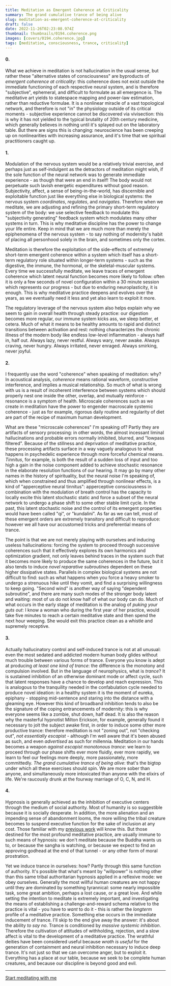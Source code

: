 ```yaml
---
title: Meditation as Emergent Coherence at Criticality
summary: The grand cumulative trance of being alive
slug: meditation-as-emergent-coherence-at-criticality
draft: false
date: 2022-11-26T02:23:08.974Z
thumbnail: thumbnails/0194.coherence.png
images: [covers/0194.coherence.jpg]
tags: [meditation, consciousness, trance, criticality]
---
```


#### 0.

What we achieve in meditation is not hallucination in the usual sense, but rather these "alternative states of consciousness" are byproducts of *emergent coherence at criticality*: this coherence does not exist outside the immediate functioning of each respective neural system, and is therefore "subjective", ephemeral, and difficult to formulate as all emergence is. The meditative art yields to statespace mapping and power-law estimation, rather than reductive formulae. It is a nonlinear miracle of a vast topological network, and therefore is not "in" the physiology outside of its critical moments - subjective experience cannot be discovered via vivisection: this is why it has not yielded to the typical brutality of 20th century medicine, which generally believes in nothing until it's splayed out on the laboratory table. But there are signs this is changing: neuroscience has been creeping up on nonlinearities with increasing assurance, and it's time that we spiritual practitioners caught up.

#### 1.

Modulation of the nervous system would be a relatively trivial exercise, and perhaps just as self-indulgent as the detractors of meditation might wish, if the sole function of the neural network was to generate immediate experience - as though that were an end in itself! The body would not perpetuate such lavish energetic expenditures without good reason. Subjectivity, affect, a sense of being-in-the-world, has discernible and exploitable function just like everything else in biological systems: the nervous system *coordinates*, *regulates*, and *navigates*. Therefore when we meditate, we are adjusting and refining the primary short-term regulatory system of the body: we use selective feedback to modulate this "subjectivity generating" feedback system which modulates many other systems in turn. This is why meditative discipline has the power to change your life entire. Keep in mind that we are much more than merely the epiphenomena of the nervous system - to say nothing of modernity's habit of placing all personhood solely in the brain, and sometimes only the cortex.

Meditation is therefore the exploitation of the side-effects of extremely short-term emergent coherence within a system which itself has a short-term regulatory role situated within longer-term systems - such as the digestive, the immune, the hormonal, or the skeletal-muscular systems. Every time we successfully meditate, we leave traces of emergent coherence which latent neural function becomes more likely to follow: often it is only a few seconds of novel configuration within a 30 minute session which represents our progress - but due to enduring neuroplasticity, it is enough. This is why meditative practice deepens and evolves over the years, as we eventually need it less and yet also learn to exploit it more.

The regulatory leverage of the nervous system also helps explain why we seem to gain in overall health through steady practice: our digestion becomes more regular, our immune system kicks ass, we sleep better, et cetera. Much of what it means to be healthy amounts to rapid and distinct transitions between activation and rest: nothing characterizes the chronic illness of the modern body like endless low-level inflammation - always half in, half out. Always lazy, never restful. Always wary, never awake. Always craving, never hungry. Always irritated, never enraged. Always smirking, never joyful.

#### 2.

I frequently use the word "coherence" when speaking of meditation: why? In acoustical analysis, *coherence* means rational waveform, constructive interference, and implies a musical relationship. So much of what is wrong with us is a result of incoherent interference between systems which should properly nest one inside the other, overlap, and mutually reinforce - resonance is a symptom of health. Microscale coherences such as we create in meditation have the power to engender macroscale systemic coherence - just as for example, rigorous daily routine and regularity of diet are part of the recipe of maximum human development.

What are these "microscale coherences" I'm speaking of? Partly they are artifacts of sensory processing: in other words, the almost incessant liminal hallucinations and probable errors normally inhibited, blurred, and "lowpass filtered". Because of the stillness and deprivation of meditative practice, these processing artifacts surface in a way vaguely analogous to what happens in psychedelic experience through more forceful chemical means. *Tinnitus*, for example, is both the result of a sudden loss of input and too high a gain in the noise component added to achieve stochastic resonance in the elaborate resolution functions of our hearing. It may go by many other names in the history of spirituality, but the neural noise I'm speaking of, which when constrained and thus amplified through nonlinear effects, is a kind of "apperceptive neural tinnitus": apperceptive consciousness in combination with the modulation of breath control has the capacity to locally excite this latent stochastic static and force a subset of the neural network to undergo a phase shift to some other stable limit cycle. In the past, this latent stochastic noise and the control of its emergent properties would have been called "qi", or "kundalini". As far as we can tell, most of these emergent orders are extremely transitory and difficult to reproduce: however we all have our accustomed tricks and preferential means of trance.

The point is that we are not merely playing with ourselves and inducing useless hallucinations: forcing the system to proceed through successive coherences such that it effectively explores its own harmonics and optimization gradient, not only leaves behind traces in the system such that it becomes more likely to produce the same coherences in the future, but it also tends to induce *novel reparative subroutines* dependent on these higher dissipative states. Parallels in complex biological systems are not difficult to find: such as what happens when you force a heavy smoker to undergo a strenuous hike until they vomit, and find a surprising willingness to keep going. "Second wind" is another way of saying "dependent subroutine", and there are many such modes of the stronger body latent and waiting: most of us do not know half of what our body can do. Much of what occurs in the early stage of meditation is the analog of *puking your guts out*: I know a woman who during the first year of her practice, would take five minutes to reach a certain meditative state and then spend the next hour weeping. She would exit this practice clean as a whistle and supremely receptive.

#### 3.

Actually hallucinatory control and self-induced trance is not at all unusual: even the most sedated and addicted modern human body glides without much trouble between various forms of trance. Everyone you know is adept at producing *at least one kind of trance*: the difference is the monotony and compulsion involved. But in the language of neurophysics, what is *trance*? It is sustained inhibition of an otherwise dominant mode or affect cycle, such that latent responses have a chance to develop and reach expression. This is analogous to the tranquility needed in the confabulation cycle needed to produce novel ideation: in a healthy system it is the moment of eureka, epiphany - stopping mid-sentence and staring into the distance with a gleaming eye. However this kind of broadband inhibition tends to also be the signature of the coping entrancements of modernity: this is why everyone seems like a zombie, shut down, half dead. It is also the reason why the masterful hypnotist Milton Erickson, for example, generally found it necessary to jolt the subject awake first, in order to induce some other more productive trance: therefore meditation is not "zoning out", not "checking out", *not essentially escapist* - although I'm well aware that it's been abused as such, and even *advertised* as such for millennia. Meditation in our hands becomes a weapon *against escapist monotonous trance*: we learn to proceed through our phase shifts ever more fluidly, ever more rapidly, we learn to feel our feelings more deeply, more passionately, more committedly. *The grand cumulative trance of being alive*: that's the bigtop under which all these exercises should spin. We are more sober than anyone, and simultaneously more intoxicated than anyone with the elixirs of life. We're raucously drunk at the fourway marriage of O, C, N, and H.

#### 4.

Hypnosis is generally achieved as the inhibition of executive centers through the medium of social authority. Most of humanity is so suggestible because it is socially desperate. In addition, the more alienation and an impending sense of abandonment looms, the more willing the tribal creature becomes to suspend executive function for the sake of inclusion at any cost. Those familiar with my [previous work][neutralizing] will know this. But those destined for the most profound meditative practice, are usually immune to such means of hypnosis: we don't meditate because the Buddha wants us to, or because the sangha is watching, or because we expect to find an approving godhead at the end of that tunnel - or any other form of moral prostration.

Yet we induce trance in ourselves: how? Partly through this same function of authority. It's possible that what's meant by "willpower" is nothing other than this same tribal authoritarian hypnosis applied in a reflexive mode: we obey ourselves. Generally the most willful human creatures are not happy until they are dominated by something tyrannical: some nearly impossible task, some great ambition, perhaps a lost cause, or a great love. And while setting the intention to meditate is extremely important, and investigating the means of establishing a challenge-and-reward schema relative to the practice is vital - you have to *want* to do it - this is rather the *longterm* profile of a meditative practice. Something else occurs in the immediate inducement of trance. I'll skip to the end give away the answer: it's about the ability *to say no*. Trance is conditioned by *massive systemic inhibition*. Therefore the cultivation of attitudes of withholding, rejection, and a slow affect is vital to the development of a meditative practice. The wrathful deities have been considered useful because *wrath is useful* for the generation of containment and neural inhibition necessary to induce deep trance. It's not just so that we can overcome anger, but to exploit it. Everything has a place at our table, because we seek to be complete human creatures, and because our discipline is beyond good and evil.

---

[Start meditating with me][studentship]

[studentship]: https://www.hautogdoad.com/studentship.html

[neutralizing]: /posts/neutralizing-moral-censure
